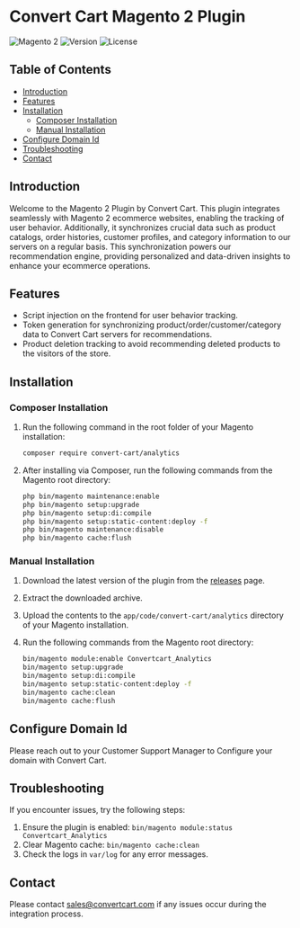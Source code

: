 # Convert Cart Magento 2 Plugin

![Magento 2](https://img.shields.io/badge/Magento-2-brightgreen.svg)
![Version](https://img.shields.io/badge/version-1.0.6-blue.svg)
![License](https://img.shields.io/badge/license-Proprietary-red.svg)

## Table of Contents

- [Introduction](#introduction)
- [Features](#features)
- [Installation](#installation)
  - [Composer Installation](#composer-installation)
  - [Manual Installation](#manual-installation)
- [Configure Domain Id](#configure-domain-id)
- [Troubleshooting](#troubleshooting)
- [Contact](#contact)

## Introduction

Welcome to the Magento 2 Plugin by Convert Cart. This plugin integrates seamlessly with Magento 2 ecommerce websites, enabling the tracking of user behavior. Additionally, it synchronizes crucial data such as product catalogs, order histories, customer profiles, and category information to our servers on a regular basis. This synchronization powers our recommendation engine, providing personalized and data-driven insights to enhance your ecommerce operations.

## Features

- Script injection on the frontend for user behavior tracking.
- Token generation for synchronizing product/order/customer/category data to Convert Cart servers for recommendations.
- Product deletion tracking to avoid recommending deleted products to the visitors of the store.

## Installation

### Composer Installation

1. Run the following command in the root folder of your Magento installation:

    ```bash
    composer require convert-cart/analytics
    ```

2. After installing via Composer, run the following commands from the Magento root directory:

    ```bash
    php bin/magento maintenance:enable
    php bin/magento setup:upgrade
    php bin/magento setup:di:compile
    php bin/magento setup:static-content:deploy -f
    php bin/magento maintenance:disable
    php bin/magento cache:flush
    ```

### Manual Installation

1. Download the latest version of the plugin from the [releases](https://github.com/convert-cart/magento2-plugin/tags) page.
2. Extract the downloaded archive.
3. Upload the contents to the `app/code/convert-cart/analytics` directory of your Magento installation.
4. Run the following commands from the Magento root directory:

    ```bash
    bin/magento module:enable Convertcart_Analytics
    bin/magento setup:upgrade
    bin/magento setup:di:compile
    bin/magento setup:static-content:deploy -f
    bin/magento cache:clean
    bin/magento cache:flush
    ```

## Configure Domain Id

Please reach out to your Customer Support Manager to Configure your domain with Convert Cart.

## Troubleshooting

If you encounter issues, try the following steps:

1. Ensure the plugin is enabled: `bin/magento module:status Convertcart_Analytics`
2. Clear Magento cache: `bin/magento cache:clean`
3. Check the logs in `var/log` for any error messages.

## Contact

Please contact [sales@convertcart.com](mailto:sales@convertcart.com) if any issues occur during the integration process.
